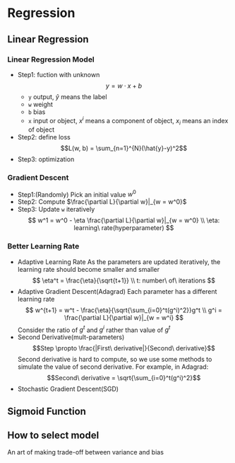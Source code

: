 # Regression
## Linear Regression
### Linear Regression Model
 - Step1: fuction with unknown
  $$y = w\cdot x + b$$
   - `y` output, $\hat{y}$ means the label
   - `w` weight
   - `b` bias
   - `x` input or object, $x^i$ means a component of object, $x_i$ means an index of object
 - Step2: define loss
  $$L(w, b) = \sum_{n=1}^{N}(\hat{y}-y)^2$$
 - Step3: optimization

### Gradient Descent
 - Step1:(Randomly) Pick an initial value $w^0$
 - Step2: Compute $\frac{\partial L}{\partial w}|_{w = w^0}$
 - Step3: Update `w` iteratively
  $$
  w^1 = w^0 - \eta \frac{\partial L}{\partial w}|_{w = w^0} \\
  \eta: learning\ rate(hyperparameter)
  $$

### Better Learning Rate
 - Adaptive Learning Rate
  As the parameters are updated iteratively, the  learning rate should become smaller and smaller
  $$
  \eta^t = \frac{\eta}{\sqrt{t+1}} \\
  t: number\ of\ iterations
  $$
 - Adaptive Gradient Descent(Adagrad)
  Each parameter has a different learning rate
  $$
  w^{t+1} = w^t - \frac{\eta}{\sqrt{\sum_{i=0}^t(g^i)^2}}g^t \\
  g^i = \frac{\partial L}{\partial w}|_{w = w^i}
  $$
  Consider the ratio of $g^t$ and $g^i$ rather than value of $g^t$
 - Second Derivative(mult-parameters)
 $$Step \propto \frac{|First\ derivative|}{Second\ derivative}$$
 Second derivative is hard to compute, so we use some methods to simulate the value of second derivative. For example, in Adagrad:
 $$Second\ derivative = \sqrt{\sum_{i=0}^t(g^i)^2}$$
 - Stochastic Gradient Descent(SGD)

## Sigmoid Function

## How to select model
An art of making trade-off between variance and bias